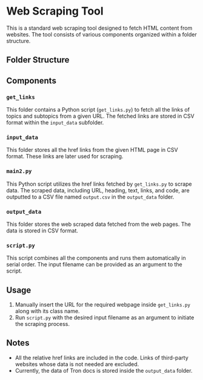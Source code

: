 # Web Scraping Tool

This is a standard web scraping tool designed to fetch HTML content from websites. The tool consists of various components organized within a folder structure.

## Folder Structure


## Components

### `get_links`
This folder contains a Python script (`get_links.py`) to fetch all the links of topics and subtopics from a given URL. The fetched links are stored in CSV format within the `input_data` subfolder.

### `input_data`
This folder stores all the href links from the given HTML page in CSV format. These links are later used for scraping.

### `main2.py`
This Python script utilizes the href links fetched by `get_links.py` to scrape data. The scraped data, including URL, heading, text, links, and code, are outputted to a CSV file named `output.csv` in the `output_data` folder.

### `output_data`
This folder stores the web scraped data fetched from the web pages. The data is stored in CSV format.

### `script.py`
This script combines all the components and runs them automatically in serial order. The input filename can be provided as an argument to the script.

## Usage

1. Manually insert the URL for the required webpage inside `get_links.py` along with its class name.
2. Run `script.py` with the desired input filename as an argument to initiate the scraping process.

## Notes

- All the relative href links are included in the code. Links of third-party websites whose data is not needed are excluded.
- Currently, the data of Tron docs is stored inside the `output_data` folder.
